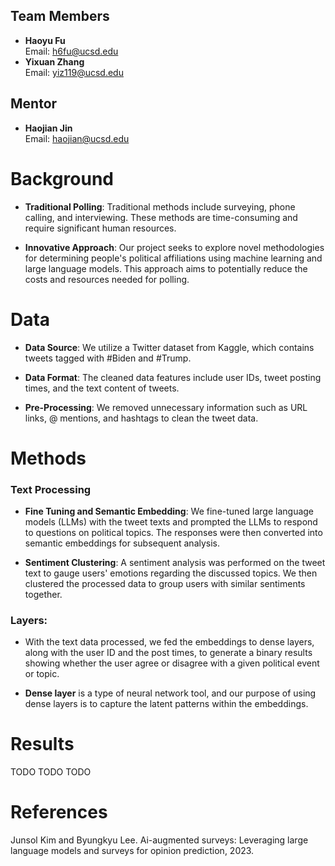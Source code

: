
## Team Members

- **Haoyu Fu**  
  Email: [h6fu@ucsd.edu](mailto:h6fu@ucsd.edu)
- **Yixuan Zhang**  
  Email: [yiz119@ucsd.edu](mailto:yiz119@ucsd.edu)


## Mentor

- **Haojian Jin**  
  Email: [haojian@ucsd.edu](mailto:haojian@ucsd.edu)




# Background

- **Traditional Polling**: Traditional methods include surveying, phone calling, and interviewing. These methods are time-consuming and require significant human resources.

- **Innovative Approach**: Our project seeks to explore novel methodologies for determining people's political affiliations using machine learning and large language models. This approach aims to potentially reduce the costs and resources needed for polling.

# Data

- **Data Source**: We utilize a Twitter dataset from Kaggle, which contains tweets tagged with #Biden and #Trump.

- **Data Format**: The cleaned data features include user IDs, tweet posting times, and the text content of tweets.

- **Pre-Processing**: We removed unnecessary information such as URL links, @ mentions, and hashtags to clean the tweet data.

# Methods

### Text Processing

- **Fine Tuning and Semantic Embedding**: We fine-tuned large language models (LLMs) with the tweet texts and prompted the LLMs to respond to questions on political topics. The responses were then converted into semantic embeddings for subsequent analysis.

- **Sentiment Clustering**: A sentiment analysis was performed on the tweet text to gauge users' emotions regarding the discussed topics. We then clustered the processed data to group users with similar sentiments together.

### Layers:
- With the text data processed, we fed the embeddings to dense layers, along with the
user ID and the post times, to generate a binary results showing whether the user
agree or disagree with a given political event or topic.

- **Dense layer** is a type of neural network tool, and our purpose of using dense layers is to capture the latent patterns within the embeddings.

# Results
TODO
TODO
TODO

# References
Junsol Kim and Byungkyu Lee. Ai-augmented surveys: Leveraging large language models and surveys for opinion prediction, 2023.
